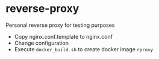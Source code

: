 # reverse-proxy
Personal reverse proxy for testing purposes

- Copy nginx.conf.template to nginx.conf 
- Change configuration 
- Execute `docker_build.sh` to create docker image `rproxy`
